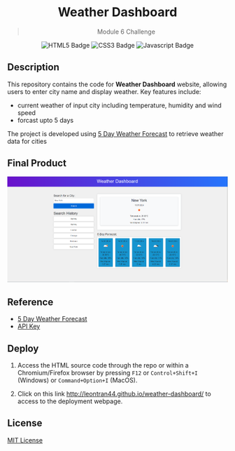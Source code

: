 <div align="center">
  
  # Weather Dashboard
  > Module 6 Challenge

![HTML5 Badge](https://img.shields.io/badge/HTML5-E34F26?style=for-the-badge&logo=html5&logoColor=white)
![CSS3 Badge](https://img.shields.io/badge/CSS3-1572B6?style=for-the-badge&logo=css3&logoColor=white)
![Javascript Badge](https://img.shields.io/badge/JavaScript-323330?style=for-the-badge&logo=javascript&logoColor=F7DF1E)

  </div>

## Description

This repository contains the code for **Weather Dashboard** website, allowing users to enter city name and display weather. Key features include:

- current weather of input city including temperature, humidity and wind speed
- forcast upto 5 days

The project is developed using [5 Day Weather Forecast](https://openweathermap.org/forecast5) to retrieve weather data for cities

## Final Product

![Final Product](./assets/img/final-product.PNG)

## Reference

- [5 Day Weather Forecast](https://openweathermap.org/forecast5)
- [API Key](https://openweathermap.org/api)

## Deploy

1. Access the HTML source code through the repo or within a Chromium/Firefox browser by pressing `F12` or `Control+Shift+I` (Windows) or `Command+Option+I` (MacOS).

2. Click on this link http://leontran44.github.io/weather-dashboard/ to access to the deployment webpage.

## License

[MIT License](https://opensource.org/licenses/MIT)
